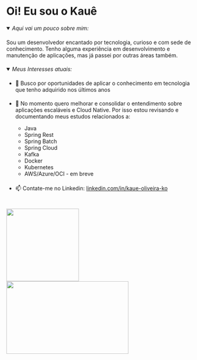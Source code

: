 # Oi! Eu sou o Kauê
<details open>
<summary><i>Aqui vai um pouco sobre mim:</i></summary>
    
####
Sou um desenvolvedor encantado por tecnologia, curioso e com sede de conhecimento. Tenho alguma experiência em desenvolvimento e manutenção de aplicações, mas já passei por outras áreas também.
</details>

####
<details open>
<summary><i>Meus Interesses atuais:</i></summary>

####
- 🔭  Busco por oportunidades de aplicar o conhecimento em tecnologia que tenho adquirido nos últimos anos
####
- 🌱 No momento quero melhorar e consolidar o entendimento sobre aplicações escaláveis e Cloud Native. Por isso estou revisando e documentando meus estudos relacionados a:

    - Java
    - Spring Rest
    - Spring Batch
    - Spring Cloud
    - Kafka
    - Docker
    - Kubernetes
    - AWS/Azure/OCI - em breve

####
- 📫 Contate-me no Linkedin: [linkedin.com/in/kaue-oliveira-ko](linkedin.com/in/kaue-oliveira-ko)
</details>


#
<div align="left">
  <a href="https://github.com/kako13">
    <img float:left height="190em" src="https://github-readme-stats.vercel.app/api?username=kako13&show_icons=true&theme=codeSTACKr&hide_border=true&include_all_commits=true&count_private=true&hide=prs,contribs,issues&show=total_commits,prs_merged,prs_merged_percentage&rank_icon=github&bg_color=00000000"/>
    <img float:left height="190em" width=320 src="https://github-readme-stats.vercel.app/api/top-langs?username=kako13&layout=donut&langs_count=10&card_width=250&theme=codeSTACKr&hide_border=true&bg_color=00000000"/>
  </a>
</div>
